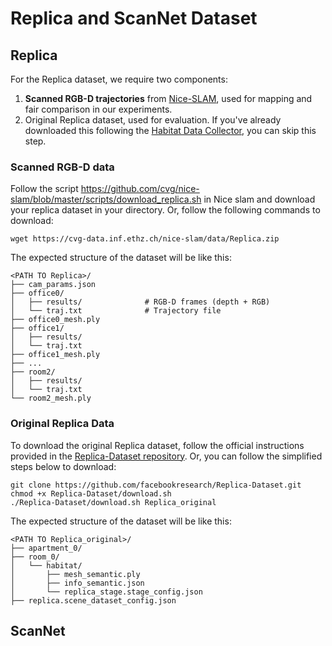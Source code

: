 # Replica and ScanNet Dataset

## Replica
For the Replica dataset, we require two components:
1. **Scanned RGB-D trajectories** from [Nice-SLAM](https://github.com/cvg/nice-slam), used for mapping and fair comparison in our experiments.
2. Original Replica dataset, used for evaluation. If you've already downloaded this following the [Habitat Data Collector](https://github.com/Eku127/habitat-data-collector/blob/main/documents/dataset/dataset.md#replica-dataset), you can skip this step.

### Scanned RGB-D data
Follow the script https://github.com/cvg/nice-slam/blob/master/scripts/download_replica.sh in Nice slam and download your replica dataset in your directory. Or, follow the following commands to download:
```
wget https://cvg-data.inf.ethz.ch/nice-slam/data/Replica.zip
```

The expected structure of the dataset will be like this:

```
<PATH TO Replica>/
├── cam_params.json
├── office0/
│   ├── results/              # RGB-D frames (depth + RGB)
│   └── traj.txt              # Trajectory file
├── office0_mesh.ply
├── office1/
│   ├── results/
│   └── traj.txt
├── office1_mesh.ply
├── ...
├── room2/
│   ├── results/
│   └── traj.txt
└── room2_mesh.ply
```

### Original Replica Data
To download the original Replica dataset, follow the official instructions provided in the [Replica-Dataset repository](https://github.com/facebookresearch/Replica-Dataset). Or, you can follow the simplified steps below to download:

```
git clone https://github.com/facebookresearch/Replica-Dataset.git
chmod +x Replica-Dataset/download.sh
./Replica-Dataset/download.sh Replica_original
```

The expected structure of the dataset will be like this:
```
<PATH TO Replica_original>/
├── apartment_0/
├── room_0/
│   └── habitat/
│       ├── mesh_semantic.ply
│       ├── info_semantic.json
│       └── replica_stage.stage_config.json
├── replica.scene_dataset_config.json
```

## ScanNet
